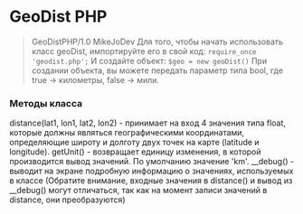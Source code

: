 # GeoDist PHP #
>  GeoDistPHP/1.0 MikeJoDev
Для того, чтобы начать использовать класс geoDist, импортируйте его в свой код:
`require_once 'geodist.php';`
И создайте объект:
`$geo = new geoDist()`
При создании объекта, вы можете передать параметр типа bool, где true -> километры, false -> мили.

### Методы класса ###
distance(lat1, lon1, lat2, lon2) - принимает на вход 4 значения типа float, которые должны являться географическими координатами, определяющие широту и долготу двух точек на карте (latitude и longitude).
getUnit() - возвращает единицу изменения, в которой производится вывод значений. По умолчанию значение 'km'.
__debug() - выводит на экране подробную информацию о значениях, используемых в классе (Обратите внимание, входные значения в distance() и вывод из __debug() могут отличаться, так как на момент записи значений в distance, они преобразуются)